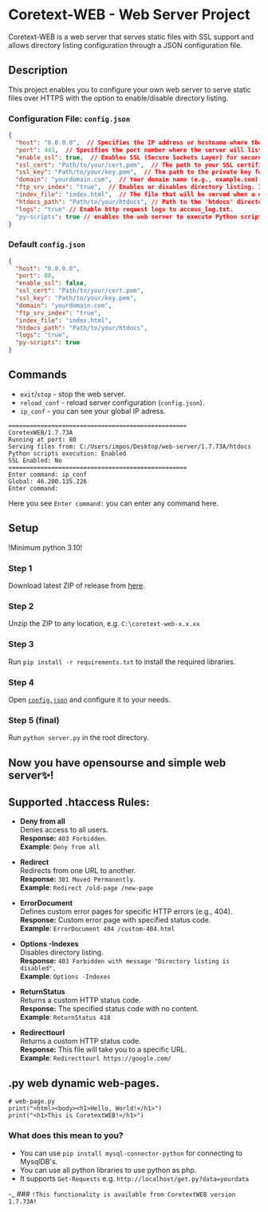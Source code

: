 # Coretext-WEB - Web Server Project

Coretext-WEB is a web server that serves static files with SSL support and allows directory listing configuration through a JSON configuration file.

## Description

This project enables you to configure your own web server to serve static files over HTTPS with the option to enable/disable directory listing.


### Configuration File: `config.json`

```json
{
  "host": "0.0.0.0",  // Specifies the IP address or hostname where the server will listen for incoming requests.
  "port": 443,  // Specifies the port number where the server will listen for incoming connections.
  "enable_ssl": true,  // Enables SSL (Secure Sockets Layer) for secure communication over HTTPS.
  "ssl_cert": "Path/to/your/cert.pem",  // The path to your SSL certificate file (in .pem format).
  "ssl_key": "Path/to/your/key.pem",  // The path to the private key for your SSL certificate.
  "domain": "yourdomain.com",  // Your domain name (e.g., example.com) for the server.
  "ftp_srv_index": "true",  // Enables or disables directory listing. If "true", directories will be listed.
  "index_file": "index.html",  // The file that will be served when a directory is requested (e.g., index.html).
  "htdocs_path": "Path/to/your/htdocs", // Path to the 'htdocs' directory with your HTML files.
  "logs": "true" // Enable http request logs to access_log.txt.
  "py-scripts": true // enables the web server to execute Python scripts as dynamic web pages.
}
```
### Default `config.json`

```json
{
  "host": "0.0.0.0",
  "port": 80,
  "enable_ssl": false,
  "ssl_cert": "Path/to/your/cert.pem",
  "ssl_key": "Path/to/your/key.pem",
  "domain": "yourdomain.com",
  "ftp_srv_index": "true",
  "index_file": "index.html",
  "htdocs_path": "Path/to/your/htdocs",
  "logs": "true",
  "py-scripts": true
}
```

## Commands

- `exit`/`stop` - stop the web server.
- `reload_conf` - reload server configuration (`config.json`).
- `ip_conf` - you can see your global IP adress.

```
==================================================
CoretexWEB/1.7.73A
Running at port: 80
Serving files from: C:/Users/impos/Desktop/web-server/1.7.73A/htdocs
Python scripts execution: Enabled
SSL Enabled: No
==================================================
Enter command: ip_conf
Global: 46.200.135.226
Enter command:
```
Here you see `Enter command:` you can enter any command here.

## Setup
!Minimum python 3.10!
### Step 1

Download latest ZIP of release from [here](https://github.com/ATRCORE-UA/coretext-web/releases/latest).

### Step 2

Unzip the ZIP to any location, e.g. `C:\coretext-web-x.x.xx`

### Step 3

Run `pip install -r requirements.txt` to install the required libraries.

### Step 4

Open [`config.json`](https://github.com/ATRCORE-UA/coretext-web/?tab=readme-ov-file#configuration-file-configjson) and configure it to your needs.

### Step 5 (final)

Run `python server.py` in the root directory.

## Now you have opensourse and simple web server✨!



## Supported .htaccess Rules:

- **Deny from all**  
  Denies access to all users.  
  **Response:** `403 Forbidden`.  
  **Example**:
`Deny from all`

- **Redirect**  
Redirects from one URL to another.  
**Response:** `301 Moved Permanently`.  
**Example**:
`Redirect /old-page /new-page`

- **ErrorDocument**  
Defines custom error pages for specific HTTP errors (e.g., 404).  
**Response:** Custom error page with specified status code.  
**Example**:
`ErrorDocument 404 /custom-404.html`

- **Options -Indexes**  
Disables directory listing.  
**Response:** `403 Forbidden with message "Directory listing is disabled".`  
**Example**:
`Options -Indexes`

- **ReturnStatus**  
Returns a custom HTTP status code.  
**Response:** The specified status code with no content.  
**Example**:
`ReturnStatus 418`

- **Redirecttourl**  
Returns a custom HTTP status code.  
**Response:** This file will take you to a specific URL.  
**Example**:
`Redirecttourl https://google.com/`

## .py web dynamic web-pages.

```
# web-page.py
print("<html><body><h1>Hello, World!</h1>")
print("<h1>This is CoretextWEB!</h1>")
```
### What does this mean to you?

- You can use `pip install mysql-connector-python` for connecting to MysqlDB's.
- You can use all python libraries to use python as php.
- It supports `Get-Requests` e.g. `http://localhost/get.py?data=yourdata`

-_ ### `!This functionality is available from CoretextWEB version 1.7.73A!`
